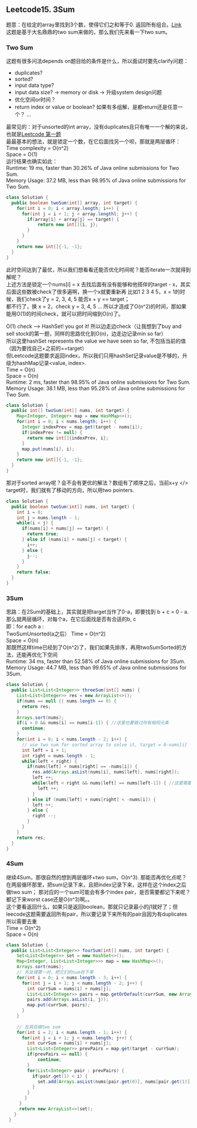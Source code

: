 ## Leetcode15. 3Sum  
题意：在给定的array里找到3个数，使得它们之和等于0. 返回所有组合。[Link](https://leetcode.com/problems/3sum/)  
这题是基于大名鼎鼎的two sum来做的，那么我们先来看一下two sum。
### Two Sum
这题有很多问法depends on题目给的条件是什么，所以面试时要先clarify问题：
* duplicates?
* sorted?
* input data type? 
* input data size? -> memory or disk -> 升级system design问题
* 优化空间or时间？
* return index or value or boolean? 如果有多组解，是都return还是任意一个？
...  
  
最常见的：对于unsorted的int array，没有duplicates且只有唯一一个解的来说，也就是[Leetcode 第一题](https://leetcode.com/problems/two-sum/)   
最最基本的想法，就是锁定一个数，在它后面找另一个呗，那就是两层循环：  
Time complexity = O(n^2)  
Space = O(1)  
运行结果也确实如此：  
Runtime: 19 ms, faster than 30.26% of Java online submissions for Two Sum.  
Memory Usage: 37.2 MB, less than 98.95% of Java online submissions for Two Sum.  
```java
class Solution {
  public boolean twoSum(int[] array, int target) {
    for(int i = 0; i < array.length; i++) {
      for(int j = i + 1; j < array.lengthl; j++) {
        if(array[i] + array[j] == target) {
            return new int[]{i, j};
        }
      }
    }
    return new int[]{-1, -1};
  }
}
```
此时空间达到了最优，所以我们想看看还能否优化时间呢？能否iterate一次就得到解呢？  
上述方法是锁定一个nums[i] = x 去找后面有没有能够和他搭伴的target - x，其实后面这些数被check了很多遍啊，换一个x就要重新再
比如1 2 3 4 5，x = 1的时候，我们check了y = 2, 3, 4, 5 能否x + y == target；  
都不行了，换 x = 2，check y = 3, 4, 5 ... 所以才造成了O(n^2)的时间，那如果能用O(1)的时间check，就可以把时间缩到O(n)了。  

O(1) check --> HashSet! you got it!
所以边走边check（让我想到了buy and sell stock的第一题，同样的思路优化到O(n)，边走边记录min so far）  
所以这里hashSet represents the value we have seen so far, 不包括当前的值（因为要找自己+之前的==target）   
但Leetcode这题要求返回index，所以我们只用hashSet记录value是不够的，升级为hashMap记录<value, index>.   
Time = O(n)  
Space = O(n)  
Runtime: 2 ms, faster than 98.95% of Java online submissions for Two Sum.  
Memory Usage: 38.1 MB, less than 95.28% of Java online submissions for Two Sum.  
```java
class Solution {
  public int[] twoSum(int[] nums, int target) {
    Map<Integer, Integer> map = new HashMap<>();
    for(int i = 0; i < nums.length; i++) {
      Integer indexPrev = map.get(target - nums[i]);
      if(indexPrev != null) {
        return new int[]{indexPrev, i};
      }
      map.put(nums[i], i);
    }
    return new int[]{-1, -1};
  }
}
```
那对于sorted array呢？会不会有更优的解法？数组有了顺序之后，当前x+y </> target时，我们就有了移动的方向，所以用two pointers.  
```java
class Solution {
  public boolean twoSum(int[] nums, int target) {
    int i = 0;
    int j = nums.length - 1;
    while(i < j) {
      if(nums[i] + nums[j] == target) {
        return true;
      } else if (nums[i] + nums[j] < target) {
        i++;
      } else {
        j--;
      }
    }
    return false;
  }
}
```

### 3Sum
思路：在2Sum的基础上，其实就是把target当作了0-a，即要找到 b + c = 0 - a. 
那么就两层循环，对每个a，在它后面找是否有合适的b, c  
即：for each a :  
      TwoSumUnsorted(a之后）
Time = O(n^2)  
Space = O(n)  
那既然这样time已经到了O(n^2)了，我们如果先排序，再用twoSumSorted的方法，还能再优化下空间  
Runtime: 34 ms, faster than 52.58% of Java online submissions for 3Sum.
Memory Usage: 44.7 MB, less than 99.65% of Java online submissions for 3Sum.
```java
class Solution {
  public List<List<Integer>> threeSum(int[] nums) {
    List<List<Integer>> res = new ArrayList<>();
    if(nums == null || nums.length == 0) {
      return res;
    }
    Arrays.sort(nums);
    if(i > 0 && nums[i] == nums[i-1]) { //这里也要跳过所有相同元素
      continue;
    } 
    for(int i = 0; i < nums.length - 2; i++) {
      // use two sum for sorted array to solve it, target = 0-nums[i]
      int left = i + 1;
      int right = nums.length - 1;
      while(left < right) {
        if(nums[left] + nums[right] == -nums[i]) {
          res.add(Arrays.asList(nums[i], nums[left], nums[right]);
          left ++;
          while(left < right && nums[left] == nums[left-1]) { //这里需要跳过所有相同元素，因为题目要求了不要返回duplicates
            left ++; 
          }
        } else if (nums[left] + nums[right] < -nums[i]) {
          left ++;
        } else {
          right --;
        }
      }
    }
    return res;
  }
}
```
### 4Sum
继续4Sum，那很自然的想到两层循环+two sum，O(n^3). 那能否再优化点呢？
在两层循环那里，把sum记录下来，且把index记录下来，这样在这个index之后做two sum；
那对应的一个sum可能会有多个index pair，是否需要都记下来呢？都记下来worst case还是O(n^3)啊。。  
这个要看返回什么，如果只是返回boolean，那就只记录最小的j1就好了；但leecode这题需要返回所有pair，所以要记录下来所有的pair且因为有duplicates 所以需要去重  
Time = O(n^2)  
Space = O(n)  

```java
class Solution {
  public List<List<Integer>> fourSum(int[] nums, int target) {
    Set<List<Integer>> set = new HashSet<>();
    Map<Integer, List<List<Integer>>> map = new HashMap<>();
    Arrays.sort(nums);
    // 先处理第一对，把它们的sum存下来
    for(int i = 0; i < nums.length - 3; i++) {
      for(int j = i + 1; j < nums.length - 2; j++) {
        int currSum = nums[i] + nums[j];
        List<List<Integer>> pairs = map.getOrDefault(currSum, new ArrayList<>());
        pairs.add(Arrays.asList(i, j));
        map.put(currSum, pairs);
      }
    }
    
    // 在其后做two sum
    for(int i = 2; i < nums.length - 1; i++) {
      for(int j = i + 1; j < nums.length; j++) {
        int currSum = nums[i] + nums[j];
        List<List<Integer>> prevPairs = map.get(target - currSum);
        if(prevPairs == null) {
            continue;
        }
        for(List<Integer> pair : prevPairs) {
          if(pair.get(1) < i) {
            set.add(Arrays.asList(nums[pair.get(0)], nums[pair.get(1)], nums[i], nums[j]));
          }
        }
       }
     }
     return new ArrayList<>(set);
   }
 }

```




